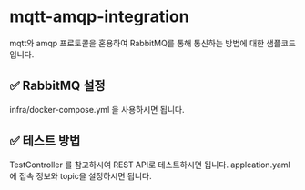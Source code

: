# mqtt-amqp-integration

mqtt와 amqp 프로토콜을 혼용하여 RabbitMQ를 통해 통신하는 방법에 대한 샘플코드입니다.

## ✅ RabbitMQ 설정
infra/docker-compose.yml 을 사용하시면 됩니다.

## ✅ 테스트 방법
TestController 를 참고하시여 REST API로 테스트하시면 됩니다.
applcation.yaml 에 접속 정보와 topic을 설정하시면 됩니다.